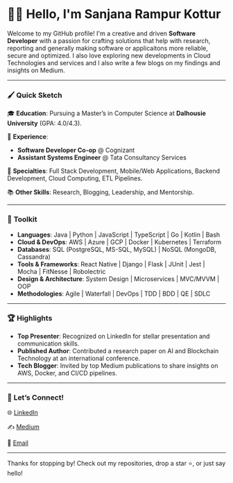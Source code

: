 # 👩‍💻 Hello, I'm **Sanjana Rampur Kottur**

Welcome to my GitHub profile! I'm a creative and driven **Software Developer** with a passion for crafting solutions that help with research, reporting and generally making software or applicaitons more reliable, secure and optimized. I also love exploring new developments in Cloud Technologies and services and I also write a few blogs on my findings and insights on Medium.

---

### 🖌️ **Quick Sketch**

🎓 **Education**: Pursuing a Master’s in Computer Science at **Dalhousie University** (GPA: 4.0/4.3).

💼 **Experience**: 
- **Software Developer Co-op** @ Cognizant 
- **Assistant Systems Engineer** @ Tata Consultancy Services

🌟 **Specialties**: Full Stack Development, Mobile/Web Applications, Backend Development, Cloud Computing, ETL Pipelines.

📚 **Other Skills**: Research, Blogging, Leadership, and Mentorship.

---

### 🔧 **Toolkit**

- **Languages**: Java | Python | JavaScript | TypeScript | Go | Kotlin | Bash
- **Cloud & DevOps**: AWS | Azure | GCP | Docker | Kubernetes | Terraform
- **Databases**: SQL (PostgreSQL, MS-SQL, MySQL) | NoSQL (MongoDB, Cassandra)
- **Tools & Frameworks**: React Native | Django | Flask | JUnit | Jest | Mocha | FitNesse | Robolectric
- **Design & Architecture**: System Design | Microservices | MVC/MVVM | OOP
- **Methodologies**: Agile | Waterfall | DevOps | TDD | BDD | QE | SDLC


---

### 🏆 **Highlights**

- **Top Presenter**: Recognized on LinkedIn for stellar presentation and communication skills.
- **Published Author**: Contributed a research paper on AI and Blockchain Technology at an international conference.
- **Tech Blogger**: Invited by top Medium publications to share insights on AWS, Docker, and CI/CD pipelines.

---

### 🤝 **Let’s Connect!**

🌐 [LinkedIn](https://linkedin.com/in/sanjana-kottur)

✍️ [Medium](https://medium.com/@sanjana_kottur)

📧 [Email](mailto:sanjana.kottur@example.com)

---

Thanks for stopping by! Check out my repositories, drop a star ⭐, or just say hello!
